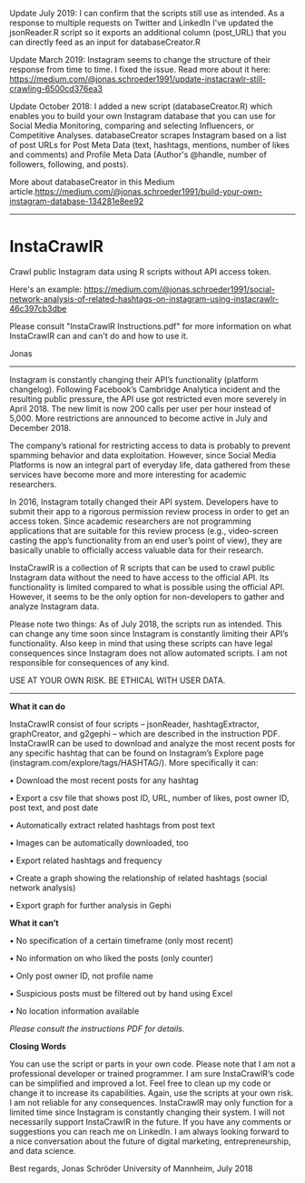 Update July 2019:
I can confirm that the scripts still use as intended. As a response to multiple requests on Twitter and LinkedIn I've updated the jsonReader.R script so it exports an additional column (post_URL) that you can directly feed as an input for databaseCreator.R

Update March 2019:
Instagram seems to change the structure of their response from time to time. I fixed the issue. Read more about it here: https://medium.com/@jonas.schroeder1991/update-instacrawlr-still-crawling-6500cd376ea3

Update October 2018: 
I added a new script (databaseCreator.R) which enables you to build your own Instagram database that you can use for Social Media Monitoring, comparing and selecting Influencers, or Competitive Analyses. databaseCreator scrapes Instagram based on a list of post URLs for Post Meta Data (text, hashtags, mentions, number of likes and comments) and Profile Meta Data (Author's @handle, number of followers, following, and posts). 

More about databaseCreator in this Medium article.https://medium.com/@jonas.schroeder1991/build-your-own-instagram-database-134281e8ee92

-----------

# InstaCrawlR
Crawl public Instagram data using R scripts without API access token.

Here's an example:
https://medium.com/@jonas.schroeder1991/social-network-analysis-of-related-hashtags-on-instagram-using-instacrawlr-46c397cb3dbe

Please consult "InstaCrawlR Instructions.pdf" for more information on what InstaCrawlR can and can't do and how to use it.

Jonas

---------

Instagram is constantly changing their API’s functionality (platform changelog). Following Facebook’s Cambridge Analytica incident and the resulting public pressure, the API use got restricted even more severely in April 2018. The new limit is now 200 calls per user per hour instead of 5,000. More restrictions are announced to become active in July and December 2018.

The company’s rational for restricting access to data is probably to prevent spamming behavior and data exploitation. However, since Social Media Platforms is now an integral part of everyday life, data gathered from these services have become more and more interesting for academic researchers.

In 2016, Instagram totally changed their API system. Developers have to submit their app to a rigorous permission review process in order to get an access token. Since academic researchers are not programming applications that are suitable for this review process (e.g., video-screen casting the app’s functionality from an end user’s point of view), they are basically unable to officially access valuable data for their research.

InstaCrawlR is a collection of R scripts that can be used to crawl public Instagram data without the need to have access to the official API. Its functionality is limited compared to what is possible using the official API. However, it seems to be the only option for non-developers to gather and analyze Instagram data.

Please note two things: As of July 2018, the scripts run as intended. This can change any time soon since Instagram is constantly limiting their API’s functionality. Also keep in mind that using these scripts can have legal consequences since Instagram does not allow automated scripts. I am not responsible for consequences of any kind.

USE AT YOUR OWN RISK. BE ETHICAL WITH USER DATA.

------------
    
**What it can do**


InstaCrawlR consist of four scripts – jsonReader, hashtagExtractor, graphCreator, and g2gephi – which are described in the instruction PDF. InstaCrawlR can be used to download and analyze the most recent posts for any specific hashtag that can be found on Instagram’s Explore page (instagram.com/explore/tags/HASHTAG/). More specifically it can:

• Download the most recent posts for any hashtag

• Export a csv file that shows post ID, URL, number of likes, post owner ID, post text,
and post date

• Automatically extract related hashtags from post text

• Images can be automatically downloaded, too

• Export related hashtags and frequency

• Create a graph showing the relationship of related hashtags (social network analysis)

• Export graph for further analysis in Gephi



**What it can’t**

• No specification of a certain timeframe (only most recent)

• No information on who liked the posts (only counter)

• Only post owner ID, not profile name

• Suspicious posts must be filtered out by hand using Excel

• No location information available

_Please consult the instructions PDF for details._

    
**Closing Words**

You can use the script or parts in your own code. Please note that I am not a professional developer or trained programmer. I am sure InstaCrawlR’s code can be simplified and improved a lot. Feel free to clean up my code or change it to increase its capabilities.
Again, use the scripts at your own risk. I am not reliable for any consequences. InstaCrawlR may only function for a limited time since Instagram is constantly changing their system. I will not necessarily support InstaCrawlR in the future.
If you have any comments or suggestions you can reach me on LinkedIn. I am always looking forward to a nice conversation about the future of digital marketing, entrepreneurship, and data science.

Best regards,
Jonas Schröder
University of Mannheim, July 2018
 
